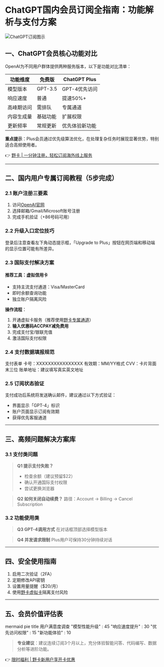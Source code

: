 # ChatGPT国内会员订阅全指南：功能解析与支付方案

![ChatGPT订阅图示](https://via.placeholder.com/800x400)

## 一、ChatGPT会员核心功能对比
OpenAI为不同用户群体提供两种服务版本，以下是功能对比清单：

| 功能维度       | 免费版          | ChatGPT Plus       |
|----------------|-----------------|--------------------|
| 模型版本       | GPT-3.5        | GPT-4优先访问      |
| 响应速度       | 普通            | 提速50%+           |
| 高峰期访问     | 需排队          | 专属通道           |
| 内容生成量     | 基础功能        | 扩展权限           |
| 更新频率       | 常规更新        | 优先体验新功能     |

**重点提示**：Plus会员通过优先级算法优化，在处理复杂任务时展现显著优势，特别适合高频使用者。

👉 [野卡 | 一分钟注册，轻松订阅海外线上服务](https://bbtdd.com/yeka)

---

## 二、国内用户专属订阅教程（5步完成）

### 2.1 账户注册三要素
1. 访问[OpenAI官网](https://chat.openai.com/)
2. 选择邮箱/Gmail/Microsoft账号注册
3. 完成手机验证（+86号码可用）

### 2.2 升级入口定位技巧
登录后注意查看左下角动态提示框，「Upgrade to Plus」按钮在网页端和移动端的显示位置可能有所差异。

### 2.3 国际支付解决方案
#### 推荐工具：虚拟信用卡
- 支持主流支付通道：Visa/MasterCard
- 即时余额查询功能
- 独立账户隔离风险

**操作流程**：
1. 开通虚拟卡服务（推荐使用[野卡专属通道](https://bbtdd.com/yeka)）
2. **输入优惠码ACCPAY减免费用**
3. 完成支付宝/银联充值
4. 激活国际支付权限

### 2.4 支付数据填报规范
支付表单
卡号：XXXXXXXXXXXXXXXX
有效期：MM/YY格式
CVV：卡片背面末三位
账单地址：建议填写真实英文地址


### 2.5 订阅状态验证
支付成功后系统将发送确认邮件，建议通过以下方式验证：
- 界面显示「GPT-4」标识
- 账户页面显示订阅有效期
- 获得优先客服通道

---

## 三、高频问题解决方案库
### 3.1 支付类问题
> **Q1 提示支付失败？**
> - 检查余额（建议预留$22）
> - 确认开通国际支付权限
> - 尝试更换浏览器

> **Q2 如何关闭自动续费？**
> 路径：Account → Billing → Cancel Subscription

### 3.2 功能使用类
> **Q3 GPT-4调用方式**
> 在对话框顶部选择模型版本

> **Q4 并发请求限制**
> Plus用户可保持30分钟持续对话

---

## 四、安全使用指南
1. 启用二次验证（2FA）
2. 定期修改API密钥
3. 设置用量提醒（$20/月）
4. 使用[野卡虚拟卡](https://bbtdd.com/yeka)隔离支付风险

---

## 五、会员价值评估表
mermaid
pie
    title 用户满意度调查
    "模型性能升级" : 45
    "响应速度提升" : 30
    "优先访问权限" : 15
    "新功能体验" : 10


> **专业建议**：建议连续订阅3个月以上，充分体验智能问答、代码编写、数据分析等进阶功能。

👉 [限时福利 | 野卡新用户享开卡优惠](https://bbtdd.com/yeka)